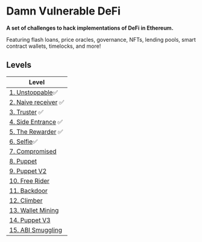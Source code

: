 # Damn Vulnerable DeFi

**A set of challenges to hack implementations of DeFi in Ethereum.**

Featuring flash loans, price oracles, governance, NFTs, lending pools, smart contract wallets, timelocks, and more!

## Levels

| Level                                      |
| ------------------------------------------ |
| [1. Unstoppable](test/unstoppable)✅       |
| [2. Naive receiver](test/naivereceiver) ✅ |
| [3. Truster](test/truster) ✅                |
| [4. Side Entrance](test/side-entrance) ✅    |
| [5. The Rewarder](test/the-rewarder) ✅      |
| [6. Selfie](test/selfie)✅                   |
| [7. Compromised](test/compromised.challenge.js)                    |
| [8. Puppet](test/puppet)                   |
| [9. Puppet V2](test/)                      |
| [10. Free Rider](test/free-rider)          |
| [11. Backdoor](test/backdoor)              |
| [12. Climber](test/climber)                |
| [13. Wallet Mining](test/)                 |
| [14. Puppet V3](test/)                     |
| [15. ABI Smuggling](test/)                 |
